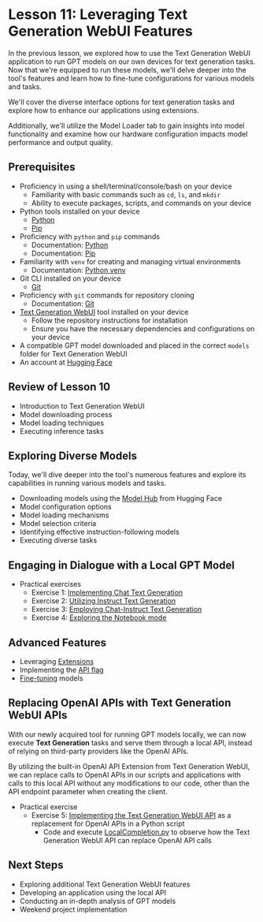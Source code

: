 # Lesson 11: Leveraging Text Generation WebUI Features

In the previous lesson, we explored how to use the Text Generation WebUI application to run GPT models on our own devices for text generation tasks. Now that we're equipped to run these models, we'll delve deeper into the tool's features and learn how to fine-tune configurations for various models and tasks.

We'll cover the diverse interface options for text generation tasks and explore how to enhance our applications using extensions.

Additionally, we'll utilize the Model Loader tab to gain insights into model functionality and examine how our hardware configuration impacts model performance and output quality.

## Prerequisites

- Proficiency in using a shell/terminal/console/bash on your device
  - Familiarity with basic commands such as `cd`, `ls`, and `mkdir`
  - Ability to execute packages, scripts, and commands on your device
- Python tools installed on your device
  - [Python](https://www.python.org/downloads/)
  - [Pip](https://pip.pypa.io/en/stable/installation/)
- Proficiency with `python` and `pip` commands
  - Documentation: [Python](https://docs.python.org/3/)
  - Documentation: [Pip](https://pip.pypa.io/en/stable/)
- Familiarity with `venv` for creating and managing virtual environments
  - Documentation: [Python venv](https://docs.python.org/3/library/venv.html)
- Git CLI installed on your device
  - [Git](https://git-scm.com/downloads)
- Proficiency with `git` commands for repository cloning
  - Documentation: [Git](https://git-scm.com/doc)
- [Text Generation WebUI](https://github.com/oobabooga/text-generation-webui?tab=readme-ov-file#how-to-install) tool installed on your device
  - Follow the repository instructions for installation
  - Ensure you have the necessary dependencies and configurations on your device
- A compatible GPT model downloaded and placed in the correct `models` folder for Text Generation WebUI
- An account at [Hugging Face](https://huggingface.co/)

## Review of Lesson 10

- Introduction to Text Generation WebUI
- Model downloading process
- Model loading techniques
- Executing inference tasks

## Exploring Diverse Models

Today, we'll dive deeper into the tool's numerous features and explore its capabilities in running various models and tasks.

- Downloading models using the [Model Hub](https://huggingface.co/models) from Hugging Face
- Model configuration options
- Model loading mechanisms
- Model selection criteria
- Identifying effective instruction-following models
- Executing diverse tasks

## Engaging in Dialogue with a Local GPT Model

- Practical exercises
  - Exercise 1: [Implementing Chat Text Generation](./exercises/00-Chat-Text-Generation.md)
  - Exercise 2: [Utilizing Instruct Text Generation](./exercises/01-Instruct-Text-Generation.md)
  - Exercise 3: [Employing Chat-Instruct Text Generation](./exercises/02-Chat-Instruct-Text-Generation.md)
  - Exercise 4: [Exploring the Notebook mode](./exercises/03-Notebook-Mode.md)

## Advanced Features

- Leveraging [Extensions](https://github.com/oobabooga/text-generation-webui/wiki/07-%E2%80%90-Extensions#built-in-extensions)
- Implementing the [API flag](https://github.com/oobabooga/text-generation-webui/wiki/12-%E2%80%90-OpenAI-API)
- [Fine-tuning](https://github.com/oobabooga/text-generation-webui/wiki/05-%E2%80%90-Training-Tab) models

## Replacing OpenAI APIs with Text Generation WebUI APIs

With our newly acquired tool for running GPT models locally, we can now execute **Text Generation** tasks and serve them through a local API, instead of relying on third-party providers like the OpenAI APIs.

By utilizing the built-in OpenAI API Extension from Text Generation WebUI, we can replace calls to OpenAI APIs in our scripts and applications with calls to this local API without any modifications to our code, other than the API endpoint parameter when creating the client.

- Practical exercise
  - Exercise 5: [Implementing the Text Generation WebUI API](./exercises/04-Using-API.md) as a replacement for OpenAI APIs in a Python script
    - Code and execute [LocalCompletion.py](./examples/LocalCompletion.py) to observe how the Text Generation WebUI API can replace OpenAI API calls

## Next Steps

- Exploring additional Text Generation WebUI features
- Developing an application using the local API
- Conducting an in-depth analysis of GPT models
- Weekend project implementation
